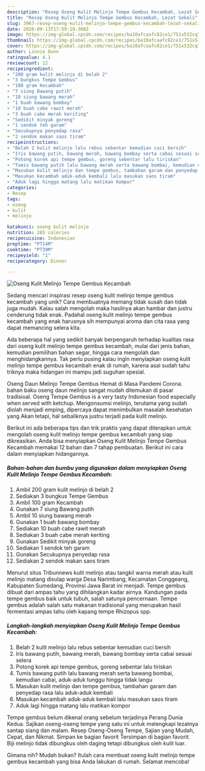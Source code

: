 ```yaml
---
description: "Resep Oseng Kulit Melinjo Tempe Gembus Kecambah, Lezat Sekali"
title: "Resep Oseng Kulit Melinjo Tempe Gembus Kecambah, Lezat Sekali"
slug: 3967-resep-oseng-kulit-melinjo-tempe-gembus-kecambah-lezat-sekali
date: 2020-09-13T17:59:19.308Z
image: https://img-global.cpcdn.com/recipes/ba10afcaafc82ce1/751x532cq70/oseng-kulit-melinjo-tempe-gembus-kecambah-foto-resep-utama.jpg
thumbnail: https://img-global.cpcdn.com/recipes/ba10afcaafc82ce1/751x532cq70/oseng-kulit-melinjo-tempe-gembus-kecambah-foto-resep-utama.jpg
cover: https://img-global.cpcdn.com/recipes/ba10afcaafc82ce1/751x532cq70/oseng-kulit-melinjo-tempe-gembus-kecambah-foto-resep-utama.jpg
author: Linnie Dunn
ratingvalue: 4.1
reviewcount: 12
recipeingredient:
- "200 gram kulit melinjo di belah 2"
- "3 bungkus Tempe Gembus"
- "100 gram Kecambah"
- "7 siung Bawang putih"
- "10 siung bawang merah"
- "1 buah bawang bombay"
- "10 buah cabe rawit merah"
- "3 buah cabe merah keriting"
- "Sedikit minyak goreng"
- "1 sendok teh garam"
- "Secukupnya penyedap rasa"
- "2 sendok makan saos tiram"
recipeinstructions:
- "Belah 2 kulit melinjo lalu rebus sebentar kemudian cuci bersih"
- "Iris bawang putih, bawang merah, bawang bombay serta cabai sesuai selera"
- "Potong korek api tempe gembus, goreng sebentar lalu tiriskan"
- "Tumis bawang putih lalu bawang merah serta bawang bombai, kemudian cabai, aduk-aduk tunggu hingga tidak langu"
- "Masukan kulit melinjo dan tempe gembus, tambahan garam dan penyedap rasa lalu aduk-aduk kembali"
- "Masukan kecambah aduk-aduk kembali lalu masukan saos tiram"
- "Aduk lagi hingga matang lalu matikan kompor"
categories:
- Resep
tags:
- oseng
- kulit
- melinjo

katakunci: oseng kulit melinjo 
nutrition: 265 calories
recipecuisine: Indonesian
preptime: "PT14M"
cooktime: "PT39M"
recipeyield: "1"
recipecategory: Dinner

---
```



![Oseng Kulit Melinjo Tempe Gembus Kecambah](https://img-global.cpcdn.com/recipes/ba10afcaafc82ce1/751x532cq70/oseng-kulit-melinjo-tempe-gembus-kecambah-foto-resep-utama.jpg)

Sedang mencari inspirasi resep oseng kulit melinjo tempe gembus kecambah yang unik? Cara membuatnya memang tidak susah dan tidak juga mudah. Kalau salah mengolah maka hasilnya akan hambar dan justru cenderung tidak enak. Padahal oseng kulit melinjo tempe gembus kecambah yang enak harusnya sih mempunyai aroma dan cita rasa yang dapat memancing selera kita.

Ada beberapa hal yang sedikit banyak berpengaruh terhadap kualitas rasa dari oseng kulit melinjo tempe gembus kecambah, mulai dari jenis bahan, kemudian pemilihan bahan segar, hingga cara mengolah dan menghidangkannya. Tak perlu pusing kalau ingin menyiapkan oseng kulit melinjo tempe gembus kecambah enak di rumah, karena asal sudah tahu triknya maka hidangan ini mampu jadi suguhan spesial.

Oseng Daun Melinjo Tempe Gembus Hemat di Masa Pandemi Corona. bahan baku oseng daun melinjo sangat mudah ditemukan di pasar tradisioal. Oseng Tempe Gembus is a very tasty Indonesian food especially when served with ketchup. Mengonsumsi melinjo, terutama yang sudah diolah menjadi emping, dipercaya dapat menimbulkan masalah kesehatan yang Akan tetapi, hal sebaliknya justru terjadi pada kulit melinjo.


Berikut ini ada beberapa tips dan trik praktis yang dapat diterapkan untuk mengolah oseng kulit melinjo tempe gembus kecambah yang siap dikreasikan. Anda bisa menyiapkan Oseng Kulit Melinjo Tempe Gembus Kecambah memakai 12 bahan dan 7 tahap pembuatan. Berikut ini cara dalam menyiapkan hidangannya.

<!--inarticleads1-->

##### Bahan-bahan dan bumbu yang digunakan dalam menyiapkan Oseng Kulit Melinjo Tempe Gembus Kecambah:

1. Ambil 200 gram kulit melinjo di belah 2
1. Sediakan 3 bungkus Tempe Gembus
1. Ambil 100 gram Kecambah
1. Gunakan 7 siung Bawang putih
1. Ambil 10 siung bawang merah
1. Gunakan 1 buah bawang bombay
1. Sediakan 10 buah cabe rawit merah
1. Sediakan 3 buah cabe merah keriting
1. Gunakan Sedikit minyak goreng
1. Sediakan 1 sendok teh garam
1. Gunakan Secukupnya penyedap rasa
1. Sediakan 2 sendok makan saos tiram


Menurut situs Tribunnews kulit melinjo atau tangkil warna merah atau kulit melinjo matang disulap warga Desa Narimbang, Kecamatan Conggeang, Kabupaten Sumedang, Provinsi Jawa Barat ini menjadi. Tempe gembus dibuat dari ampas tahu yang dihilangkan kadar airnya. Kandungan pada tempe gembus baik untuk tubuh, salah satunya pencernaan. Tempe gembus adalah salah satu makanan tradisional yang merupakan hasil fermentasi ampas tahu oleh kapang tempe Rhizopus spp. 

<!--inarticleads2-->

##### Langkah-langkah menyiapkan Oseng Kulit Melinjo Tempe Gembus Kecambah:

1. Belah 2 kulit melinjo lalu rebus sebentar kemudian cuci bersih
1. Iris bawang putih, bawang merah, bawang bombay serta cabai sesuai selera
1. Potong korek api tempe gembus, goreng sebentar lalu tiriskan
1. Tumis bawang putih lalu bawang merah serta bawang bombai, kemudian cabai, aduk-aduk tunggu hingga tidak langu
1. Masukan kulit melinjo dan tempe gembus, tambahan garam dan penyedap rasa lalu aduk-aduk kembali
1. Masukan kecambah aduk-aduk kembali lalu masukan saos tiram
1. Aduk lagi hingga matang lalu matikan kompor


Tempe gembus belum dikenal orang sebelum terjadinya Perang Dunia Kedua. Sajikan oseng-oseng tempe yang satu ini untuk melengkapi lezatnya santap siang dan malam. Resep Oseng-Oseng Tempe, Sajian yang Mudah, Cepat, dan Nikmat. Simpan ke bagian favorit Tersimpan di bagian favorit. Biji melinjo tidak dibungkus oleh daging tetapi dibungkus oleh kulit luar. 

Gimana nih? Mudah bukan? Itulah cara membuat oseng kulit melinjo tempe gembus kecambah yang bisa Anda lakukan di rumah. Selamat mencoba!
